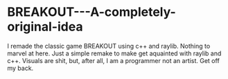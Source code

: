 # BREAKOUT---A-completely-original-idea
I remade the classic game BREAKOUT using c++ and raylib.
Nothing to marvel at here. Just a simple remake to make get aquainted with raylib and c++.
Visuals are shit, but, after all, I am a programmer not an artist. Get off my back.
